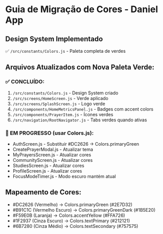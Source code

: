 # Guia de Migração de Cores - Daniel App

## Design System Implementado
✅ `/src/constants/Colors.js` - Paleta completa de verdes

## Arquivos Atualizados com Nova Paleta Verde:

### ✅ CONCLUÍDO:
1. `/src/constants/Colors.js` - Design System criado
2. `/src/screens/HomeScreen.js` - Verde aplicado
3. `/src/screens/SplashScreen.js` - Logo verde
4. `/src/components/HomeMetricsPanel.js` - Badges com accent colors
5. `/src/components/PrayerItem.js` - Ícones verdes
6. `/src/navigation/RootNavigator.js` - Tabs verdes quando ativas

### 🔄 EM PROGRESSO (usar Colors.js):
- AuthScreen.js - Substituir #DC2626 → Colors.primaryGreen
- CreatePrayerModal.js - Atualizar tema
- MyPrayersScreen.js - Atualizar cores
- CommunityScreen.js - Atualizar cores  
- StudiesScreen.js - Atualizar cores
- ProfileScreen.js - Atualizar cores
- FocusModeTimer.js - Modo escuro mantém atual

## Mapeamento de Cores:
- #DC2626 (Vermelho) → Colors.primaryGreen (#2E7D32)
- #B91C1C (Vermelho Escuro) → Colors.primaryGreenDark (#1B5E20)
- #F59E0B (Laranja) → Colors.accentYellow (#FFA726)
- #1F2937 (Cinza Escuro) → Colors.textPrimary (#212121)
- #6B7280 (Cinza Médio) → Colors.textSecondary (#757575)
